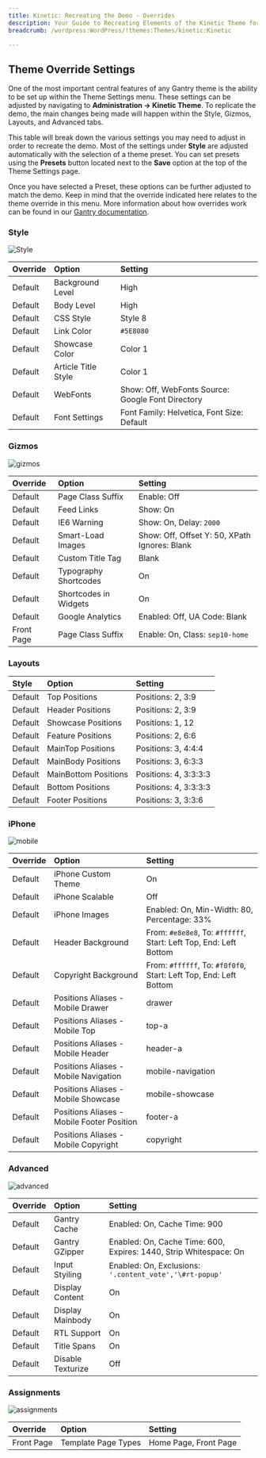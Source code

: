 ```yaml
---
title: Kinetic: Recreating the Demo - Overrides
description: Your Guide to Recreating Elements of the Kinetic Theme for WordPress
breadcrumb: /wordpress:WordPress/!themes:Themes/kinetic:Kinetic

---
```


Theme Override Settings
-----

One of the most important central features of any Gantry theme is the ability to be set up within the Theme Settings menu. These settings can be adjusted by navigating to **Administration -> Kinetic Theme**. To replicate the demo, the main changes being made will happen within the Style, Gizmos, Layouts, and Advanced tabs.

This table will break down the various settings you may need to adjust in order to recreate the demo. Most of the settings under **Style** are adjusted automatically with the selection of a theme preset. You can set presets using the **Presets** button located next to the **Save** option at the top of the Theme Settings page.

Once you have selected a Preset, these options can be further adjusted to match the demo. Keep in mind that the override indicated here relates to the theme override in this menu. More information about how overrides work can be found in our [Gantry documentation][override].

### Style

![Style][style]

| Override   | Option                 | Setting                                                                |
| :-------   | :--------------------- | :------------------------------------------------                      |
| Default    | Background Level       | High                                                                   |
| Default    | Body Level             | High                                                                   |
| Default    | CSS Style              | Style 8                                                                |
| Default    | Link Color             | `#5E8080`                                                              |
| Default    | Showcase Color         | Color 1                                                                |
| Default    | Article Title Style    | Color 1                                                                |
| Default    | WebFonts               | Show: Off, WebFonts Source: Google Font Directory                      |
| Default    | Font Settings          | Font Family: Helvetica, Font Size: Default                             |

### Gizmos

![gizmos][gizmos]

| Override   | Option                | Setting                                       |
| :--------- | :-------------------- | :-------------------------------------------- |
| Default    | Page Class Suffix     | Enable: Off                                   |
| Default    | Feed Links            | Show: On                                      |
| Default    | IE6 Warning           | Show: On, Delay: `2000`                       |
| Default    | Smart-Load Images     | Show: Off, Offset Y: 50, XPath Ignores: Blank |
| Default    | Custom Title Tag      | Blank                                         |
| Default    | Typography Shortcodes | On                                            |
| Default    | Shortcodes in Widgets | On                                            |
| Default    | Google Analytics      | Enabled: Off, UA Code: Blank                  |
| Front Page | Page Class Suffix     | Enable: On, Class: `sep10-home`               |

### Layouts

| Style       | Option               | Setting               |
| :---------- | :----------          | :----------           |
| Default     | Top Positions        | Positions: 2, 3:9     |
| Default     | Header Positions     | Positions: 2, 3:9     |
| Default     | Showcase Positions   | Positions: 1, 12      |
| Default     | Feature Positions    | Positions: 2, 6:6     |
| Default     | MainTop Positions    | Positions: 3, 4:4:4   |
| Default     | MainBody Positions   | Positions: 3, 6:3:3   |
| Default     | MainBottom Positions | Positions: 4, 3:3:3:3 |
| Default     | Bottom Positions     | Positions: 4, 3:3:3:3 |
| Default     | Footer Positions     | Positions: 3, 3:3:6   |

### iPhone

![mobile][mobile]

| Override    | Option                                     | Setting                                                           |
| :---------- | :----------                                | :----------                                                       |
| Default     | iPhone Custom Theme                        | On                                                                |
| Default     | iPhone Scalable                            | Off                                                               |
| Default     | iPhone Images                              | Enabled: On, Min-Width: 80, Percentage: 33%                       |
| Default     | Header Background                          | From: `#e8e8e8`, To: `#ffffff`, Start: Left Top, End: Left Bottom |
| Default     | Copyright Background                       | From: `#ffffff`, To: `#f0f0f0`, Start: Left Top, End: Left Bottom |
| Default     | Positions Aliases - Mobile Drawer          | drawer                                                            |
| Default     | Positions Aliases - Mobile Top             | top-a                                                             |
| Default     | Positions Aliases - Mobile Header          | header-a                                                          |
| Default     | Positions Aliases - Mobile Navigation      | mobile-navigation                                                 |
| Default     | Positions Aliases - Mobile Showcase        | mobile-showcase                                                   |
| Default     | Positions Aliases - Mobile Footer Position | footer-a                                                          |
| Default     | Positions Aliases - Mobile Copyright       | copyright                                                         |

### Advanced

![advanced][advanced]

| Override   | Option                  | Setting                                                           |
| :--------- | :---------------------- | :---------------------------------------------------------------- |
| Default    | Gantry Cache            | Enabled: On, Cache Time: 900                                      |
| Default    | Gantry GZipper          | Enabled: On, Cache Time: 600, Expires: 1440, Strip Whitespace: On |
| Default    | Input Styiling          | Enabled: On, Exclusions: `'.content_vote','\#rt-popup'`           |
| Default    | Display Content         | On                                                                |
| Default    | Display Mainbody        | On                                                                |
| Default    | RTL Support             | On                                                                |
| Default    | Title Spans             | On                                                                |
| Default    | Disable Texturize       | Off                                                               |

### Assignments

![assignments][assignments]

| Override    | Option              | Setting               |
| :---------- | :----------         | :----------           |
| Front Page  | Template Page Types | Home Page, Front Page |

[override]: http://docs.gantry.org/gantry4/configure
[style]: assets/setstyle.jpeg
[assignments]: assets/setassignments.jpeg
[advanced]: assets/setadvanced.jpeg
[mobile]: assets/setmobile.jpeg
[layouts]: assets/setlayouts.jpeg
[gizmos]: assets/setgizmos.jpeg
